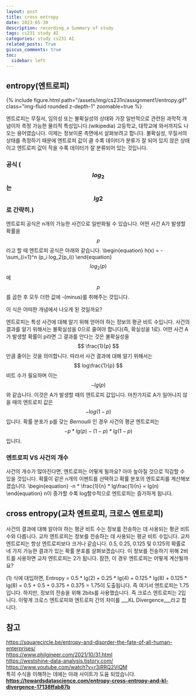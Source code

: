 ```yaml
---
layout: post
title: cross entropy
date: 2023-05-30
description: recording_a Summary of study
tags: cs231 study AI
categories: study cs231 AI
related_posts: True
giscus_comments: true
toc:
  sidebar: left
---
```


## entropy(엔트로피)
<div class="row mt-3">
    <div class="col-sm mt-3 mt-md-0">
        {% include figure.html path="/assets/img/cs231n/assignment1/entropy.gif" class="img-fluid rounded z-depth-1" zoomable=true %}
    </div>
</div>

엔트로피는 무질서, 임의성 또는 불확실성의 상태와 가장 일반적으로 관련된 과학적 개념이자 측정 가능한 물리적 특성입니다.(wikipedia) 고등학교, 대학교에 와서까지도 나오는 용어였습니다.
이제는 정보이론 측면에서 살펴보려고 합니다. 불확실성, 무질서의 상태를 측정하기 때문에 엔트로피 값이 클 수록 데이터가 분류가 잘 되어 있지 않은 상태이고 엔트로피 값이 작을 수록 데이터가 잘 분류되어 있는 것입니다.

### 공식 ($$ log_2 $$ 는 $$ lg2 $$로 간략히.)
엔트로피 공식은 n개의 가능한 사건으로 일반화될 수 있습니다.
어떤 사건 A가 발생할 확률을 $$ p $$ 라고 할 때 엔트로피 공식은 아래와 같습니다.
\begin{equation} h(x) = -\sum_{i=1}^n (p_i log_2(p_i)) \end{equation}
$$ log_2(p) $$에 $$ p $$를 곱한 후 모두 더한 값에 -(minus)를 취해주는 것입니다. 

이 식은 어떠한 개념에서 나오게 된 것일까요?<br>

엔트로피는 특성 사건에 대해 알기 위해 얻어야 하는 정보의 평균 비트 수입니다. 사건의 결과를 알기 위해서는 불확실성을 0으로 줄여야 합니다(즉, 확실성을 1로). 어떤 사건 A가 발생할 확률이 p라면 그 결과를 안다는 것은 불확실성을 $$ \frac{1}{p} $$ 만큼 줄이는 것을 의미합니다. 따라서 사건 결과에 대해 알기 위해서는 $$ log\frac{1}{p} $$ 비트 수가 필요하며 이는 $$ -lg(p) $$와 같습니다. 이것은 A가 발생할 때의 엔트로피 값입니다. 마찬가지로 A가 일어나지 않을 때의 엔트로피 값은 $$ -log(1-p) $$입니다. 확률 분포가 p를 갖는 *Bernoulli* 인 경우 사건의 평균 엔트로피는 $$ -p * lg(p) -(1-p) * lg(1-p) $$입니다.

### 엔트로피 VS 사건의 개수
사건의 개수가 많아진다면, 엔트로피는 어떻게 될까요? 아마 높아질 것으로 직감할 수 있을 것입니다. 확률이 같은 n개의 이벤트를 선택하고 확률 분포의 엔트로피를 계산해보겠습니다.
\begin{equation} -n * \frac{1}{n} * lg\frac{1}{n} = lg(n) \end{equation}
n이 증가할 수록 log함수적으로 엔트로피는 증가하게 됩니다.

## cross entropy(교차 엔트로피, 크로스 엔트로피)

사건의 결과에 대해 알아야 하는 평균 비트 수는 정보를 전송하는 데 사용되는 평균 비트 수와 다릅니다. 교차 엔트로피는 정보를 전송하는 데 사용되는 평균 비트 수입니다. 교차 엔트로피는 항상 엔트로피보다 크거나 같습니다.
0.5, 0.25, 0.125 및 0.125의 확률로 네 가지 가능한 결과가 있는 확률 분포를 살펴보겠습니다. 이 정보를 전송하기 위해 2비트를 사용하면 교차 엔트로피는 2가 됩니다. 잠깐, 이 경우 엔트로피는 어떻게 계산될까요?

(1) 식에 대입하면, Entropy = 0.5 * lg(2) + 0.25 * lg(4) + 0.125 * lg(8) + 0.125 * lg(8)
= 0.5 + 0.5 + 0.375 + 0.375 = 1.75이 도출됩니다. 즉 여기서 엔트로피는 1.75입니다. 하지만, 정보의 전송을 위해 2bits를 사용했습니다. 즉 크로스 엔트로피는 2입니다. 이렇게 크로스 엔트로피와 엔트로피 간의 차이를 ___KL Divergence___라고 합니다.


## 참고

https://squarecircle.be/entropy-and-disorder-the-fate-of-all-human-enterprises/<br>
https://www.philgineer.com/2021/10/31.html<br>
https://westshine-data-analysis.tistory.com/<br>
https://www.youtube.com/watch?v=r3iRRQ2ViQM<br>
특히 수식을 이해하는 데에는 아래 사이트가 도움 되었습니다.
__https://towardsdatascience.com/entropy-cross-entropy-and-kl-divergence-17138ffab87b__